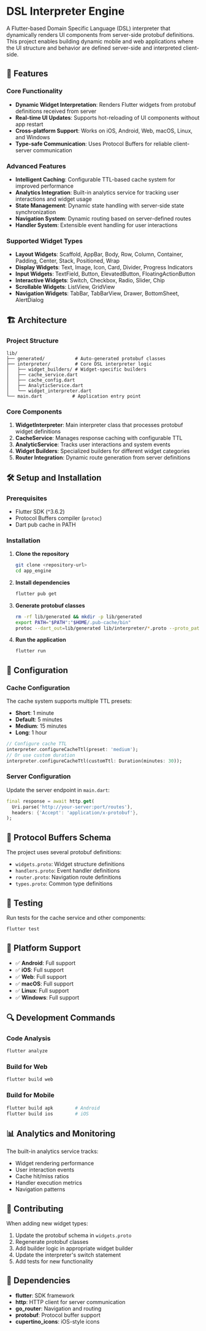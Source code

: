 # DSL Interpreter Engine

A Flutter-based Domain Specific Language (DSL) interpreter that dynamically renders UI components from server-side protobuf definitions. This project enables building dynamic mobile and web applications where the UI structure and behavior are defined server-side and interpreted client-side.

## 🚀 Features

### Core Functionality
- **Dynamic Widget Interpretation**: Renders Flutter widgets from protobuf definitions received from server
- **Real-time UI Updates**: Supports hot-reloading of UI components without app restart
- **Cross-platform Support**: Works on iOS, Android, Web, macOS, Linux, and Windows
- **Type-safe Communication**: Uses Protocol Buffers for reliable client-server communication

### Advanced Features
- **Intelligent Caching**: Configurable TTL-based cache system for improved performance
- **Analytics Integration**: Built-in analytics service for tracking user interactions and widget usage
- **State Management**: Dynamic state handling with server-side state synchronization
- **Navigation System**: Dynamic routing based on server-defined routes
- **Handler System**: Extensible event handling for user interactions

### Supported Widget Types
- **Layout Widgets**: Scaffold, AppBar, Body, Row, Column, Container, Padding, Center, Stack, Positioned, Wrap
- **Display Widgets**: Text, Image, Icon, Card, Divider, Progress Indicators
- **Input Widgets**: TextField, Button, ElevatedButton, FloatingActionButton
- **Interactive Widgets**: Switch, Checkbox, Radio, Slider, Chip
- **Scrollable Widgets**: ListView, GridView
- **Navigation Widgets**: TabBar, TabBarView, Drawer, BottomSheet, AlertDialog

## 🏗️ Architecture

### Project Structure
```
lib/
├── generated/           # Auto-generated protobuf classes
├── interpreter/         # Core DSL interpreter logic
│   ├── widget_builders/ # Widget-specific builders
│   ├── cache_service.dart
│   ├── cache_config.dart
│   ├── AnalyticService.dart
│   └── widget_interpreter.dart
└── main.dart           # Application entry point
```

### Core Components

1. **WidgetInterpreter**: Main interpreter class that processes protobuf widget definitions
2. **CacheService**: Manages response caching with configurable TTL
3. **AnalyticService**: Tracks user interactions and system events
4. **Widget Builders**: Specialized builders for different widget categories
5. **Router Integration**: Dynamic route generation from server definitions

## 🛠️ Setup and Installation

### Prerequisites
- Flutter SDK (^3.6.2)
- Protocol Buffers compiler (`protoc`)
- Dart pub cache in PATH

### Installation

1. **Clone the repository**
   ```bash
   git clone <repository-url>
   cd app_engine
   ```

2. **Install dependencies**
   ```bash
   flutter pub get
   ```

3. **Generate protobuf classes**
   ```bash
   rm -rf lib/generated && mkdir -p lib/generated
   export PATH="$PATH":"$HOME/.pub-cache/bin"
   protoc --dart_out=lib/generated lib/interpreter/*.proto --proto_path=lib/interpreter
   ```

4. **Run the application**
   ```bash
   flutter run
   ```

## 🔧 Configuration

### Cache Configuration
The cache system supports multiple TTL presets:
- **Short**: 1 minute
- **Default**: 5 minutes  
- **Medium**: 15 minutes
- **Long**: 1 hour

```dart
// Configure cache TTL
interpreter.configureCacheTtl(preset: 'medium');
// Or use custom duration
interpreter.configureCacheTtl(customTtl: Duration(minutes: 30));
```

### Server Configuration
Update the server endpoint in `main.dart`:
```dart
final response = await http.get(
  Uri.parse('http://your-server:port/routes'),
  headers: {'Accept': 'application/x-protobuf'},
);
```

## 📡 Protocol Buffers Schema

The project uses several protobuf definitions:
- `widgets.proto`: Widget structure definitions
- `handlers.proto`: Event handler definitions
- `router.proto`: Navigation route definitions
- `types.proto`: Common type definitions

## 🧪 Testing

Run tests for the cache service and other components:
```bash
flutter test
```

## 📱 Platform Support

- ✅ **Android**: Full support
- ✅ **iOS**: Full support  
- ✅ **Web**: Full support
- ✅ **macOS**: Full support
- ✅ **Linux**: Full support
- ✅ **Windows**: Full support

## 🔍 Development Commands

### Code Analysis
```bash
flutter analyze
```

### Build for Web
```bash
flutter build web
```

### Build for Mobile
```bash
flutter build apk        # Android
flutter build ios        # iOS
```

## 📊 Analytics and Monitoring

The built-in analytics service tracks:
- Widget rendering performance
- User interaction events
- Cache hit/miss ratios
- Handler execution metrics
- Navigation patterns

## 🤝 Contributing

When adding new widget types:
1. Update the protobuf schema in `widgets.proto`
2. Regenerate protobuf classes
3. Add builder logic in appropriate widget builder
4. Update the interpreter's switch statement
5. Add tests for new functionality

## 📄 Dependencies

- **flutter**: SDK framework
- **http**: HTTP client for server communication
- **go_router**: Navigation and routing
- **protobuf**: Protocol buffer support
- **cupertino_icons**: iOS-style icons

